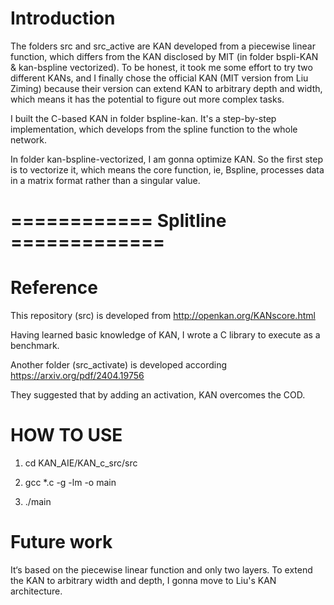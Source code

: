 
# Introduction

The folders src and src_active are KAN developed from a piecewise linear function, which differs from the KAN disclosed by MIT (in folder bspli-KAN & kan-bspline vectorized). To be honest, it took me some effort to try two different KANs, and I finally chose the official KAN (MIT version from Liu Ziming) because their version can extend KAN to arbitrary depth and width, which means it has the potential to figure out more complex tasks.

I built the C-based KAN in folder bspline-kan. It's a step-by-step implementation, which develops from the spline function to the whole network. 

In folder kan-bspline-vectorized, I am gonna optimize KAN. So the first step is to vectorize it, which means the core function, ie, Bspline, processes data in a matrix format rather than a singular value.

# ============ Splitline =============

# Reference

This repository (src) is developed from http://openkan.org/KANscore.html

Having learned basic knowledge of KAN, I wrote a C library to execute as a benchmark. 


Another folder (src_activate) is developed according https://arxiv.org/pdf/2404.19756

They suggested that by adding an activation, KAN overcomes the COD. 

# HOW TO USE

1. cd KAN_AIE/KAN_c_src/src
   
2. gcc *.c -g -lm -o main 

3. ./main 


# Future work

It‘s based on the piecewise linear function and only two layers. To extend the KAN to arbitrary width and depth, I gonna move to Liu's KAN architecture. 
